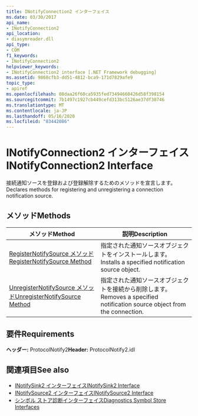 ```yaml
---
title: INotifyConnection2 インターフェイス
ms.date: 03/30/2017
api_name:
- INotifyConnection2
api_location:
- diasymreader.dll
api_type:
- COM
f1_keywords:
- INotifyConnection2
helpviewer_keywords:
- INotifyConnection2 interface [.NET Framework debugging]
ms.assetid: 9868cfb3-dd51-4812-bca9-171d7829afe9
topic_type:
- apiref
ms.openlocfilehash: 08daa26f60ca5935fed73494660426d58f398154
ms.sourcegitcommit: 7b1497c1927cb449cefd313bc5126ae37df30746
ms.translationtype: MT
ms.contentlocale: ja-JP
ms.lasthandoff: 05/16/2020
ms.locfileid: "83442086"
---
```

# <a name="inotifyconnection2-interface"></a><span data-ttu-id="f3665-102">INotifyConnection2 インターフェイス</span><span class="sxs-lookup"><span data-stu-id="f3665-102">INotifyConnection2 Interface</span></span>
<span data-ttu-id="f3665-103">接続通知ソースを登録および登録解除するためのメソッドを宣言します。</span><span class="sxs-lookup"><span data-stu-id="f3665-103">Declares methods for registering and unregistering a connection notification source.</span></span>  
  
## <a name="methods"></a><span data-ttu-id="f3665-104">メソッド</span><span class="sxs-lookup"><span data-stu-id="f3665-104">Methods</span></span>  
  
|<span data-ttu-id="f3665-105">メソッド</span><span class="sxs-lookup"><span data-stu-id="f3665-105">Method</span></span>|<span data-ttu-id="f3665-106">説明</span><span class="sxs-lookup"><span data-stu-id="f3665-106">Description</span></span>|  
|------------|-----------------|  
|[<span data-ttu-id="f3665-107">RegisterNotifySource メソッド</span><span class="sxs-lookup"><span data-stu-id="f3665-107">RegisterNotifySource Method</span></span>](inotifyconnection2-registernotifysource-method.md)|<span data-ttu-id="f3665-108">指定された通知ソースオブジェクトをインストールします。</span><span class="sxs-lookup"><span data-stu-id="f3665-108">Installs a specified notification source object.</span></span>|  
|[<span data-ttu-id="f3665-109">UnregisterNotifySource メソッド</span><span class="sxs-lookup"><span data-stu-id="f3665-109">UnregisterNotifySource Method</span></span>](inotifyconnection2-unregisternotifysource-method.md)|<span data-ttu-id="f3665-110">指定された通知ソースオブジェクトを接続から削除します。</span><span class="sxs-lookup"><span data-stu-id="f3665-110">Removes a specified notification source object from the connection.</span></span>|  
  
## <a name="requirements"></a><span data-ttu-id="f3665-111">要件</span><span class="sxs-lookup"><span data-stu-id="f3665-111">Requirements</span></span>  
 <span data-ttu-id="f3665-112">**ヘッダー:** ProtocolNotify2</span><span class="sxs-lookup"><span data-stu-id="f3665-112">**Header:** ProtocolNotify2.idl</span></span>  
  
## <a name="see-also"></a><span data-ttu-id="f3665-113">関連項目</span><span class="sxs-lookup"><span data-stu-id="f3665-113">See also</span></span>

- [<span data-ttu-id="f3665-114">INotifySink2 インターフェイス</span><span class="sxs-lookup"><span data-stu-id="f3665-114">INotifySink2 Interface</span></span>](inotifysink2-interface.md)
- [<span data-ttu-id="f3665-115">INotifySource2 インターフェイス</span><span class="sxs-lookup"><span data-stu-id="f3665-115">INotifySource2 Interface</span></span>](inotifysource2-interface.md)
- [<span data-ttu-id="f3665-116">シンボル ストア診断インターフェイス</span><span class="sxs-lookup"><span data-stu-id="f3665-116">Diagnostics Symbol Store Interfaces</span></span>](diagnostics-symbol-store-interfaces.md)
